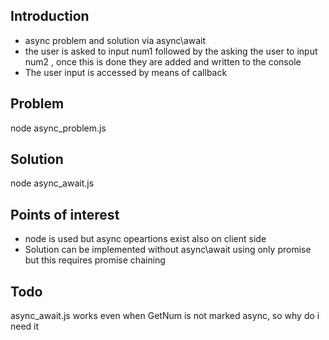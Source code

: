 <h2>Introduction</h2>
<ul>
<li>async problem and solution via async\await</li>
<li>the user is asked to input num1 followed by the asking the user to input num2 , once this is done they are added and written to the console</li>
<li>The user input is accessed by means of callback</li>
</ul>


<h2>Problem</h2>
node async_problem.js

<h2>Solution</h2>
node async_await.js

<h2>Points of interest</h2>
<ul>
<li>node is used but async opeartions exist also on client side</li>
<li>Solution can be implemented without async\await using only promise but this requires promise chaining</li>
</ul>


<h2>Todo</h2>
async_await.js works even when GetNum is not marked async, so why do i need it


